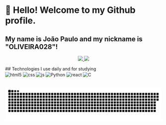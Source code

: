 # 👋 Hello! Welcome to my Github profile.
## My name is João Paulo and my nickname is "OLIVEIRA028"!
<p align="center">
<a href="https://github.com/OLIVEIRA028">
  <img height="180em" src="https://github-readme-stats-eight-theta.vercel.app/api?username=OLIVEIRA028&show_icons=true&theme=algolia&include_all_commits=true&count_private=true"/>
  <img height="180em" src="https://github-readme-stats-eight-theta.vercel.app/api/top-langs/?username=OLIVEIRA028&layout=compact&langs_count=8&theme=tokyonight"/>
</a>
</p>
## Technologies I use daily and for studying
<div style="display: inline_block">
  <img align="center" alt="html5" src="https://img.shields.io/badge/HTML5-E34F26?style=for-the-badge&logo=html5&logoColor=white" />
  <img align="center" alt="css" src="https://img.shields.io/badge/CSS3-1572B6?style=for-the-badge&logo=css3&logoColor=white" />
  <img align="center" alt="js" src="https://img.shields.io/badge/JavaScript-F7DF1E?style=for-the-badge&logo=javascript&logoColor=black" />
  <img align="center" alt="Python" src="https://img.shields.io/badge/Python-3776AB?style=for-the-badge&logo=python&logoColor=white" />
  <img align="center" alt="react" src="https://img.shields.io/badge/React-20232A?style=for-the-badge&logo=react&logoColor=61DAFB" />
  <img align="center" alt="C" src="https://img.shields.io/badge/C-00599C?style=for-the-badge&logo=c&logoColor=white" />
</div><br/>

![Snake animation](https://github.com/OLIVEIRA028/OLIVEIRA028/blob/output/github-contribution-grid-snake.svg?raw=true&theme=dark)









